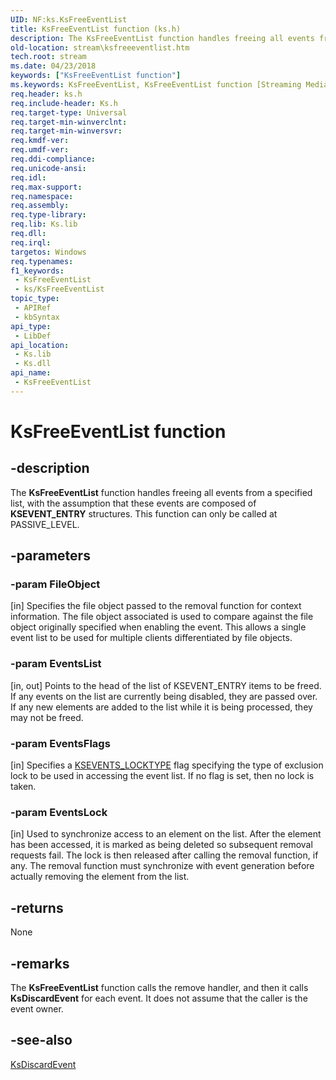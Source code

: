 ```yaml
---
UID: NF:ks.KsFreeEventList
title: KsFreeEventList function (ks.h)
description: The KsFreeEventList function handles freeing all events from a specified list, with the assumption that these events are composed of KSEVENT_ENTRY structures. This function can only be called at PASSIVE_LEVEL.
old-location: stream\ksfreeeventlist.htm
tech.root: stream
ms.date: 04/23/2018
keywords: ["KsFreeEventList function"]
ms.keywords: KsFreeEventList, KsFreeEventList function [Streaming Media Devices], ks/KsFreeEventList, ksfunc_b9315995-1d55-4edc-97b4-4fb6ad5631a2.xml, stream.ksfreeeventlist
req.header: ks.h
req.include-header: Ks.h
req.target-type: Universal
req.target-min-winverclnt: 
req.target-min-winversvr: 
req.kmdf-ver: 
req.umdf-ver: 
req.ddi-compliance: 
req.unicode-ansi: 
req.idl: 
req.max-support: 
req.namespace: 
req.assembly: 
req.type-library: 
req.lib: Ks.lib
req.dll: 
req.irql: 
targetos: Windows
req.typenames: 
f1_keywords:
 - KsFreeEventList
 - ks/KsFreeEventList
topic_type:
 - APIRef
 - kbSyntax
api_type:
 - LibDef
api_location:
 - Ks.lib
 - Ks.dll
api_name:
 - KsFreeEventList
---
```


# KsFreeEventList function


## -description

The <b>KsFreeEventList</b> function handles freeing all events from a specified list, with the assumption that these events are composed of <b>KSEVENT_ENTRY</b> structures. This function can only be called at PASSIVE_LEVEL.

## -parameters

### -param FileObject 

[in]
Specifies the file object passed to the removal function for context information. The file object associated is used to compare against the file object originally specified when enabling the event. This allows a single event list to be used for multiple clients differentiated by file objects.

### -param EventsList 

[in, out]
Points to the head of the list of KSEVENT_ENTRY items to be freed. If any events on the list are currently being disabled, they are passed over. If any new elements are added to the list while it is being processed, they may not be freed.

### -param EventsFlags 

[in]
Specifies a <a href="/windows-hardware/drivers/ddi/ks/ne-ks-ksevents_locktype">KSEVENTS_LOCKTYPE</a> flag specifying the type of exclusion lock to be used in accessing the event list. If no flag is set, then no lock is taken.

### -param EventsLock 

[in]
Used to synchronize access to an element on the list. After the element has been accessed, it is marked as being deleted so subsequent removal requests fail. The lock is then released after calling the removal function, if any. The removal function must synchronize with event generation before actually removing the element from the list.

## -returns

None

## -remarks

The <b>KsFreeEventList</b> function calls the remove handler, and then it calls <b>KsDiscardEvent</b> for each event. It does not assume that the caller is the event owner.

## -see-also

<a href="/windows-hardware/drivers/ddi/ks/nf-ks-ksdiscardevent">KsDiscardEvent</a>
